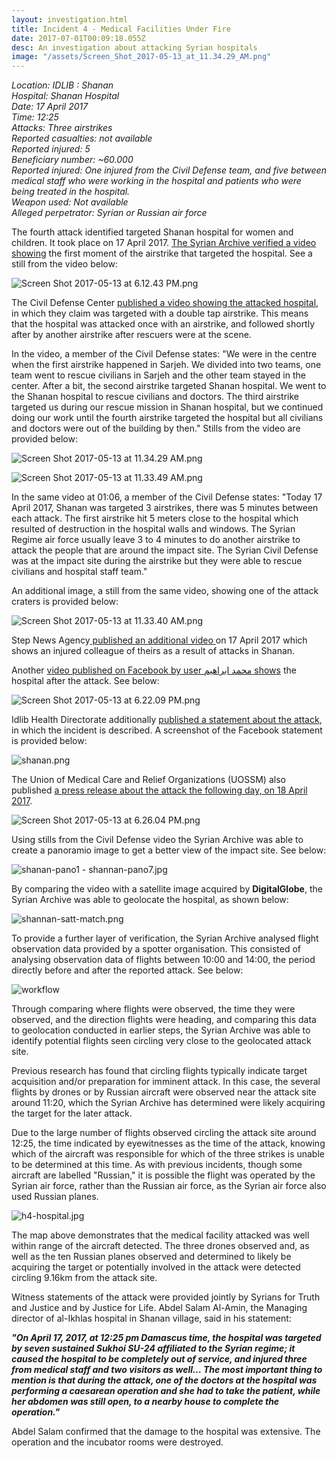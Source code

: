 ```yaml
---
layout: investigation.html
title: Incident 4 - Medical Facilities Under Fire
date: 2017-07-01T00:09:18.055Z
desc: An investigation about attacking Syrian hospitals
image: "/assets/Screen_Shot_2017-05-13_at_11.34.29_AM.png"
---
```


_Location: IDLIB : Shanan  
Hospital: Shanan Hospital  
Date: 17 April 2017  
Time: 12:25  
Attacks: Three airstrikes  
Reported casualties: not available  
Reported injured: 5  
Beneficiary number: ~60.000  
Reported injured: One injured from the Civil Defense team, and five between medical staff who were working in the hospital and patients who were being treated in the hospital.  
Weapon used: Not available  
Alleged perpetrator: Syrian or Russian air force_

The fourth attack identified targeted Shanan hospital for women and children. It took place on 17 April 2017. [The Syrian Archive verified a video showing][1] the first moment of the airstrike that targeted the hospital. See a still from the video below:

![Screen Shot 2017-05-13 at 6.12.43 PM.png][2]

The Civil Defense Center [published a video showing the attacked hospital][3], in which they claim was targeted with a double tap airstrike. This means that the hospital was attacked once with an airstrike, and followed shortly after by another airstrike after rescuers were at the scene.

In the video, a member of the Civil Defense states: "We were in the centre when the first airstrike happened in Sarjeh. We divided into two teams, one team went to rescue civilians in Sarjeh and the other team stayed in the center. After a bit, the second airstrike targeted Shanan hospital. We went to the Shanan hospital to rescue civilians and doctors. The third airstrike targeted us during our rescue mission in Shanan hospital, but we continued doing our work until the fourth airstrike targeted the hospital but all civilians and doctors were out of the building by then." Stills from the video are provided below:

![Screen Shot 2017-05-13 at 11.34.29 AM.png][4]  

![Screen Shot 2017-05-13 at 11.33.49 AM.png][5]  

In the same video at 01:06, a member of the Civil Defense states: "Today 17 April 2017, Shanan was targeted 3 airstrikes, there was 5 minutes between each attack. The first airstrike hit 5 meters close to the hospital which resulted of destruction in the hospital walls and windows. The Syrian Regime air force usually leave 3 to 4 minutes to do another airstrike to attack the people that are around the impact site. The Syrian Civil Defense was at the impact site during the airstrike but they were able to rescue civilians and hospital staff team."

An additional image, a still from the same video, showing one of the attack craters is provided below:

![Screen Shot 2017-05-13 at 11.33.40 AM.png][6]  

Step News Agency[ published an additional video ][7]on 17 April 2017 which shows an injured colleague of theirs as a result of attacks in Shanan.

Another [video published on Facebook by user محمد ابراهيم shows][8] the hospital after the attack. See below:

![Screen Shot 2017-05-13 at 6.22.09 PM.png][9]

Idlib Health Directorate additionally [published a statement about the attack][10], in which the incident is described. A screenshot of the Facebook statement is provided below:

![shanan.png][11]  

The Union of Medical Care and Relief Organizations (UOSSM) also published [a press release about the attack the following day, on 18 April 2017][12].

![Screen Shot 2017-05-13 at 6.26.04 PM.png][13]

Using stills from the Civil Defense video the Syrian Archive was able to create a panoramio image to get a better view of the impact site. See below:

![shanan-pano1 - shannan-pano7.jpg][14]  

By comparing the video with a satellite image acquired by **DigitalGlobe**, the Syrian Archive was able to geolocate the hospital, as shown below:

![shannan-satt-match.png][15]  

To provide a further layer of verification, the Syrian Archive analysed flight observation data provided by a spotter organisation. This consisted of analysing observation data of flights between 10:00 and 14:00, the period directly before and after the reported attack. See below:

 ![workflow][16]

Through comparing where flights were observed, the time they were observed, and the direction flights were heading, and comparing this data to geolocation conducted in earlier steps, the Syrian Archive was able to identify potential flights seen circling very close to the geolocated attack site.

Previous research has found that circling flights typically indicate target acquisition and/or preparation for imminent attack. In this case, the several flights by drones or by Russian aircraft were observed near the attack site around 11:20, which the Syrian Archive has determined were likely acquiring the target for the later attack.

Due to the large number of flights observed circling the attack site around 12:25, the time indicated by eyewitnesses as the time of the attack, knowing which of the aircraft was responsible for which of the three strikes is unable to be determined at this time. As with previous incidents, though some aircraft are labelled "Russian," it is possible the flight was operated by the Syrian air force, rather than the Russian air force, as the Syrian air force also used Russian planes.

![h4-hospital.jpg][17]

The map above demonstrates that the medical facility attacked was well within range of the aircraft detected. The three drones observed and, as well as the ten Russian planes observed and determined to likely be acquiring the target or potentially involved in the attack were detected circling 9.16km from the attack site.

Witness statements of the attack were provided jointly by Syrians for Truth and Justice and by Justice for Life. Abdel Salam Al-Amin, the Managing director of al-Ikhlas hospital in Shanan village, said in his statement:

**_"On April 17, 2017, at 12:25 pm Damascus time, the hospital was targeted by seven sustained Sukhoi SU-24 affiliated to the Syrian regime; it caused the hospital to be completely out of service, and injured three from medical staff and two visitors as well… The most important thing to mention is that during the attack, one of the doctors at the hospital was performing a caesarean operation and she had to take the patient, while her abdomen was still open, to a nearby house to complete the operation."_**

Abdel Salam confirmed that the damage to the hospital was extensive. The operation and the incubator rooms were destroyed.

[1]: https://www.youtube.com/watch?v=AlLyo9V7xFo
[2]: /assets/Screen_Shot_2017-05-13_at_6.12.43_PM.png
[3]: https://syrianarchive.org/en/database?location=%D8%A7%D8%AF%D9%84%D8%A8%20:%20%D8%B4%D9%86%D8%A7%D9%86&term=Targeting%20the%20Children%20Hospital%20with%204%20airstrikes%20in%20Shinan&unit=030a2825
[4]: /assets/Screen_Shot_2017-05-13_at_11.34.29_AM.png
[5]: /assets/Screen_Shot_2017-05-13_at_11.33.49_AM.png
[6]: /assets/Screen_Shot_2017-05-13_at_11.33.40_AM.png
[7]: https://www.youtube.com/watch?v=h31iOR3Obzg
[8]: https://www.facebook.com/100014964467177/videos/193890404453107/
[9]: /assets/Screen_Shot_2017-05-13_at_6.22.09_PM.png
[10]: https://www.facebook.com/Idleb.Health.Directorate/posts/976718972431458
[11]: /assets/shanan.png
[12]: http://myemail.constantcontact.com/PRESS-RELEASE.html?soid=1125761508982&aid=GWoTB_55w8Q
[13]: /assets/Screen_Shot_2017-05-13_at_6.26.04_PM.png
[14]: /assets/shanan-pano1_-_shannan-pano7.jpg
[15]: /assets/shannan-satt-match.png
[16]: /assets/17_april_2017_with_arrows.width-800.png
[17]: /assets/h4-hospital.jpg
